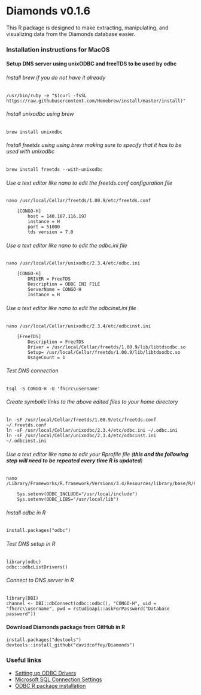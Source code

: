 # Diamonds v0.1.6
This R package is designed to make extracting, manipulating, and visualizing data from the Diamonds database easier.

### Installation instructions for MacOS

#### Setup DNS server using unixODBC and freeTDS to be used by odbc

###### Install brew if you do not have it already
```
/usr/bin/ruby -e "$(curl -fsSL https://raw.githubusercontent.com/Homebrew/install/master/install)"
```
###### Install unixodbc using brew
```
brew install unixodbc
```
###### Install freetds using using brew making sure to specify that it has to be used with unixodbc
```
brew install freetds --with-unixodbc
```

###### Use a text editor like nano to edit the freetds.conf configuration file
```
nano /usr/local/Cellar/freetds/1.00.9/etc/freetds.conf

	[CONGO-H]
		host = 140.107.116.197
		instance = H
		port = 51000
		tds version = 7.0
```

###### Use a text editor like nano to edit the odbc.ini file	
```
nano /usr/local/Cellar/unixodbc/2.3.4/etc/odbc.ini

	[CONGO-H]
		DRIVER = FreeTDS
		Description = ODBC INI FILE
		ServerName = CONGO-H
		Instance = H
```
###### Use a text editor like nano to edit the odbcinst.ini file
```
nano /usr/local/Cellar/unixodbc/2.3.4/etc/odbcinst.ini

	[FreeTDS]
		Description = FreeTDS
		Driver = /usr/local/Cellar/freetds/1.00.9/lib/libtdsodbc.so
		Setup= /usr/local/Cellar/freetds/1.00.9/lib/libtdsodbc.so
		UsageCount = 1
```

###### Test DNS connection
```
tsql -S CONGO-H -U 'fhcrc\username'
```

###### Create symbolic links to the above edited files to your home directory
```
ln -sF /usr/local/Cellar/freetds/1.00.9/etc/freetds.conf ~/.freetds.conf
ln -sF /usr/local/Cellar/unixodbc/2.3.4/etc/odbc.ini ~/.odbc.ini
ln -sF /usr/local/Cellar/unixodbc/2.3.4/etc/odbcinst.ini ~/.odbcinst.ini
```

###### Use a text editor like nano to edit your Rprofile file (**this and the following step will need to be repeated every time R is updated**)
```
nano /Library/Frameworks/R.framework/Versions/3.4/Resources/library/base/R/Rprofile

	Sys.setenv(ODBC_INCLUDE="/usr/local/include")
	Sys.setenv(ODBC_LIBS="/usr/local/lib")
```

###### Install odbc in R
```
install.packages("odbc")
```

###### Test DNS setup in R
```
library(odbc)
odbc::odbcListDrivers()
```

###### Connect to DNS server in R
```
library(DBI)
channel <- DBI::dbConnect(odbc::odbc(), "CONGO-H", uid = "fhcrc\\username", pwd = rstudioapi::askForPassword("Database password"))
```

#### Download Diamonds package from GitHub in R
```
install.packages("devtools")
devtools::install_github("davidcoffey/Diamonds")
```

### Useful links
* [Setting up ODBC Drivers](http://db.rstudio.com/drivers)
* [Microsoft SQL Connection Settings](http://db.rstudio.com/microsoft-sql-server/)
* [ODBC R package installation](https://github.com/rstats-db/odbc)

